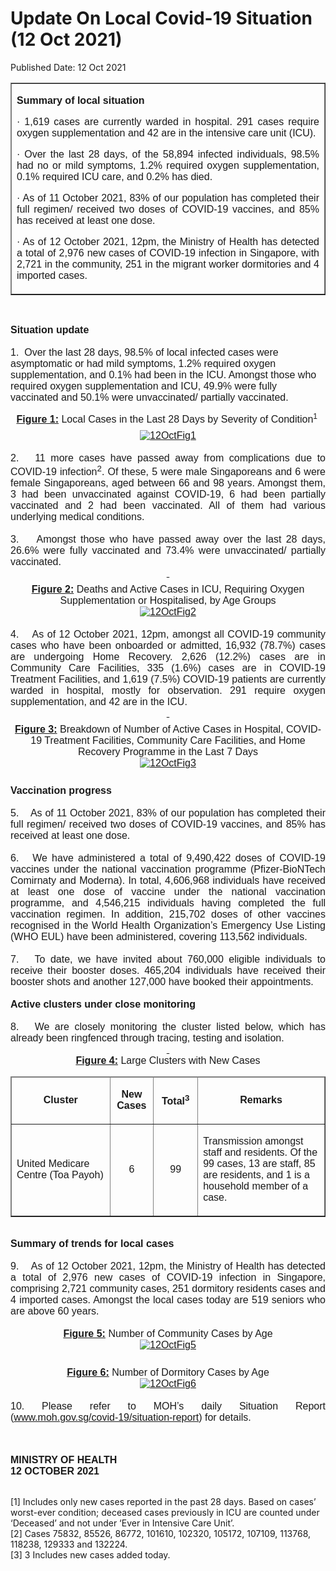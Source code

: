 <html>
    <meta http-equiv="Content-Type" content="text/html; charset=utf-8"/>
    <meta charset="utf-8"/>
    <title>Update On Local Covid-19 Situation (12 Oct 2021)</title>
    <body><h1>Update On Local Covid-19 Situation (12 Oct 2021)</h1>
    <p>Published Date: 12 Oct 2021</p> <table border="1" cellspacing="0" cellpadding="0" width="605"><tbody><tr><td width="605" valign="top"><p style="text-align: justify;"><strong><span style="font-family: Arial; font-size: 16px;">Summary of local situation</span></strong></p>

<p style="text-align: justify;"><span style="font-family: Arial; font-size: 16px;">· 1,619 cases are currently warded in hospital. 291 cases require oxygen supplementation and 42 are in the intensive care unit (ICU).</span></p>

<p style="text-align: justify;"><span style="font-family: Arial; font-size: 16px;">· Over the last 28 days, of the 58,894 infected individuals, 98.5% had no or mild symptoms, 1.2% required oxygen supplementation, 0.1% required ICU care, and 0.2% has died.</span></p>

<p style="text-align: justify;"><span style="font-family: Arial; font-size: 16px;">· As of 11 October 2021, 83% of our population has completed their full regimen/ received two doses of COVID-19 vaccines, and 85% has received at least one dose.</span></p>

<p style="text-align: justify;"><span style="font-family: Arial; font-size: 16px;">· As of 12 October 2021, 12pm, the Ministry of Health has detected a total of 2,976 new cases of COVID-19 infection in Singapore, with 2,721 in the community, 251 in the migrant worker dormitories and 4 imported cases.</span></p>

</td></tr></tbody></table><p style="text-align: justify;"><br>

<span style="font-size: 16px;"><span style="font-family: Arial;"><strong>Situation update</strong><br><br>1.&nbsp; Over the last 28 days, 98.5% of local infected cases were asymptomatic or had mild symptoms, 1.2% required oxygen supplementation, and 0.1% had been in the ICU. Amongst those who required oxygen supplementation and ICU, 49.9% were fully vaccinated and 50.1% were unvaccinated/ partially vaccinated.</span></span></p><p align="center" style="margin: 0cm; font-size: 11pt; font-family: Calibri, sans-serif; text-align: center;"><strong style="font-family: Arial; font-size: 16px;"><u>Figure 1:</u></strong><span style="font-family: Arial; font-size: 16px;"> Local Cases in the Last 28 Days by Severity of Condition</span><sup style="font-family: Arial;">1&nbsp;</sup><br></p><p align="center" style="margin: 6pt 0cm 0cm; font-size: 11pt; font-family: Calibri, sans-serif; text-align: center;"><span style="font-size: 16px;"><span style="font-family: Arial;"><a href="/images/librariesprovider5/covid-19-chart-(pr)/12octfig1.png?sfvrsn=6ccec7a9_0"><img src="/images/librariesprovider5/covid-19-chart-(pr)/12octfig1.png?sfvrsn=6ccec7a9_0" data-displaymode="Original" alt="12OctFig1" title="12OctFig1" data-openoriginalimageonclick="true"></a></span></span></p><div><span style="font-family: Arial; font-size: 16px;"><br></span><p style="margin: 0cm; font-size: 11pt; font-family: Calibri, sans-serif; text-align: justify;"><span style="font-size: 16px;"><span style="font-family: Arial;">2.&nbsp; &nbsp;11 more cases have passed away from complications due to COVID-19 infection<sup>2</sup>.&nbsp;Of these, 5 were male Singaporeans and 6 were female Singaporeans, aged between 66 and 98 years. Amongst them, 3 had been unvaccinated against COVID-19, 6 had been partially vaccinated and 2 had been vaccinated. All of them had various underlying medical conditions.</span></span></p><p style="margin: 0cm; font-size: 11pt; font-family: Calibri, sans-serif; text-align: justify;"><span style="font-size: 16px;"><span style="font-family: Arial;">&nbsp;</span></span></p><p style="margin: 0cm; font-size: 11pt; font-family: Calibri, sans-serif; text-align: justify;"><span style="font-size: 16px;"><span style="font-family: Arial;">3.&nbsp; &nbsp; Amongst those who have passed away over the last 28 days, 26.6% were fully vaccinated and 73.4% were unvaccinated/ partially vaccinated.</span></span></p><p align="center" style="margin: 0cm; font-size: 11pt; font-family: Calibri, sans-serif; text-align: center;"><span style="font-size: 16px;"><span style="font-family: Arial;"><strong><u>&nbsp;</u></strong></span></span></p><p align="center" style="margin: 6pt 0cm 0cm; font-size: 11pt; font-family: Calibri, sans-serif; text-align: center;"><span style="font-size: 16px;"><span style="font-family: Arial;"><strong><u>Figure 2:</u></strong> Deaths and Active Cases in ICU, Requiring Oxygen Supplementation or Hospitalised, by Age Groups<br><a href="/images/librariesprovider5/covid-19-chart-(pr)/12octfig2.png?sfvrsn=ae6214cd_0"><img src="/images/librariesprovider5/covid-19-chart-(pr)/12octfig2.png?sfvrsn=ae6214cd_0" data-displaymode="Original" alt="12OctFig2" title="12OctFig2" data-openoriginalimageonclick="true"></a></span></span></p><div><span style="font-family: Arial; font-size: 16px;"><br></span><p style="margin: 0cm; font-size: 11pt; font-family: Calibri, sans-serif; text-align: justify;"><span style="font-size: 16px;"><span style="font-family: Arial;">4.&nbsp; &nbsp; As of 12 October 2021, 12pm, amongst all COVID-19 community cases who have been onboarded or admitted, 16,932 (78.7%) cases are undergoing Home Recovery. 2,626 (12.2%) cases are in Community Care Facilities, 335 (1.6%) cases are in COVID-19 Treatment Facilities, and 1,619 (7.5%) COVID-19 patients are currently warded in hospital, mostly for observation. 291 require oxygen supplementation, and 42 are in the ICU.&nbsp;</span></span></p><p align="center" style="margin: 0cm; font-size: 11pt; font-family: Calibri, sans-serif; text-align: center;"><span style="font-size: 16px;"><span style="font-family: Arial;"><strong><u>&nbsp;</u></strong></span></span></p><p align="center" style="margin: 6pt 0cm 0cm; font-size: 11pt; font-family: Calibri, sans-serif; text-align: center;"><span style="font-size: 16px;"><span style="font-family: Arial;"><strong><u>Figure 3:</u></strong> Breakdown of Number of Active Cases in Hospital, COVID-19 Treatment Facilities, Community Care Facilities, and Home Recovery Programme in the Last 7 Days<br><a href="/images/librariesprovider5/covid-19-chart-(pr)/12octfig3.png?sfvrsn=fbf0ca2c_0"><img src="/images/librariesprovider5/covid-19-chart-(pr)/12octfig3.png?sfvrsn=fbf0ca2c_0" data-displaymode="Original" alt="12OctFig3" title="12OctFig3" data-openoriginalimageonclick="true"></a></span></span></p><span style="font-family: Arial; font-size: 16px;"><br></span><p style="margin: 6pt 0cm 0.0001pt; font-size: 11pt; font-family: Calibri, sans-serif; text-align: justify;"><span style="font-size: 16px;"><span style="font-family: Arial;"><strong>Vaccination progress</strong></span></span></p><p style="margin: 0cm; font-size: 11pt; font-family: Calibri, sans-serif;"><span style="font-size: 16px;"><span style="font-family: Arial;">&nbsp;</span></span></p><p style="margin: 0cm; font-size: 11pt; font-family: Calibri, sans-serif; text-align: justify;"><span style="font-size: 16px;"><span style="font-family: Arial;">5.&nbsp; &nbsp; As of 11 October 2021, 83% of our population has completed their full regimen/ received two doses of COVID-19 vaccines, and 85% has received at least one dose.</span></span></p><p style="margin: 0cm; font-size: 11pt; font-family: Calibri, sans-serif; text-align: justify;"><span style="font-size: 16px;"><span style="font-family: Arial;">&nbsp;</span></span></p><p style="margin: 0cm; font-size: 11pt; font-family: Calibri, sans-serif; text-align: justify;"><span style="font-size: 16px;"><span style="font-family: Arial;">6.&nbsp; &nbsp;We have administered a total of 9,490,422 doses of COVID-19 vaccines under the national vaccination programme (Pfizer-BioNTech Comirnaty and Moderna). In total, 4,606,968 individuals have received at least one dose of vaccine under the national vaccination programme, and 4,546,215 individuals having completed the full vaccination regimen. In addition, 215,702 doses of other vaccines recognised in the World Health Organization’s Emergency Use Listing (WHO EUL) have been administered, covering 113,562 individuals.</span></span></p><p style="margin: 0cm 0cm 0cm 36pt; font-size: 11pt; font-family: Calibri, sans-serif;"><span style="font-size: 16px;"><span style="font-family: Arial;">&nbsp;</span></span></p><p style="margin: 0cm; font-size: 11pt; font-family: Calibri, sans-serif; text-align: justify;"><span style="font-size: 16px;"><span style="font-family: Arial;">7.&nbsp; &nbsp;To date, we have invited about 760,000 eligible individuals to receive their booster doses. 465,204 individuals have received their booster shots and another 127,000 have booked their appointments.</span></span></p><p style="margin: 0cm; font-size: 11pt; font-family: Calibri, sans-serif; text-align: justify;"><span style="font-size: 16px;"><span style="font-family: Arial;"><strong>&nbsp;</strong><strong style="font-size: 11pt;">&nbsp;</strong></span></span></p><p style="margin: 0cm; font-size: 11pt; font-family: Calibri, sans-serif; text-align: justify;"><span style="font-size: 16px;"><span style="font-family: Arial;"><strong>Active clusters under close monitoring</strong></span></span></p><p style="margin: 0cm; font-size: 11pt; font-family: Calibri, sans-serif;"><span style="font-size: 16px;"><span style="font-family: Arial;">&nbsp;</span></span></p><p style="margin: 0cm; font-size: 11pt; font-family: Calibri, sans-serif; text-align: justify;"><span style="font-size: 16px;"><span style="font-family: Arial;">8.&nbsp; &nbsp;We are closely monitoring the cluster listed below, which has already been ringfenced through tracing, testing and isolation.</span></span></p><p align="center" style="margin: 0cm; font-size: 11pt; font-family: Calibri, sans-serif; text-align: center;"><span style="font-size: 16px;"><span style="font-family: Arial;"><strong><u>&nbsp;</u></strong></span></span></p><p align="center" style="margin: 0cm 0cm 6pt; font-size: 11pt; font-family: Calibri, sans-serif; text-align: center;"><span style="font-size: 16px;"><span style="font-family: Arial;"><strong><u>Figure 4:</u></strong> Large Clusters with New Cases<br></span></span></p><table border="1" cellspacing="0" cellpadding="0" width="606"><thead><tr><td width="212"><p align="center"><span style="font-family: Arial; font-size: 16px;"><strong>Cluster</strong></span></p></td><td width="58"><p align="center"><span style="font-family: Arial; font-size: 16px;"><strong>New Cases</strong></span></p></td><td width="63"><p align="center"><span style="font-family: Arial; font-size: 16px;"><strong>Total<sup>3</sup></strong></span></p></td><td width="273"><p align="center"><span style="font-family: Arial; font-size: 16px;"><strong>Remarks</strong></span></p></td></tr></thead><tbody><tr><td width="212"><p><span style="font-family: Arial; font-size: 16px;">United Medicare Centre (Toa Payoh)</span></p></td><td width="58"><p align="center"><span style="font-family: Arial; font-size: 16px;">6</span></p></td><td width="63"><p align="center"><span style="font-family: Arial; font-size: 16px;">99</span></p></td><td width="273"><p><span style="font-family: Arial; font-size: 16px;">Transmission amongst staff and residents. Of the 99 cases, 13 are staff, 85 are residents, and 1 is a household member of a case.</span></p></td></tr></tbody></table><div><span style="font-family: Arial; font-size: 16px;"><br></span><p style="margin: 0cm; font-size: 10pt; font-family: Arial, sans-serif; text-align: justify;"><span style="font-size: 16px;"><span style="font-family: Arial;"><strong>Summary of trends for local cases</strong></span></span></p><p style="margin: 0cm 0cm 0cm 18pt; font-size: 10pt; font-family: Arial, sans-serif; text-align: justify;"><span style="font-size: 16px;"><span style="font-family: Arial;"><strong>&nbsp;</strong></span></span></p><p style="margin: 0cm; font-size: 11pt; font-family: Calibri, sans-serif; text-align: justify;"><span style="font-size: 16px;"><span style="font-family: Arial;">9.&nbsp; &nbsp; As of 12 October 2021, 12pm, the Ministry of Health has detected a total of 2,976 new cases of COVID-19 infection in Singapore, comprising 2,721 community cases, 251 dormitory residents cases and 4 imported cases. Amongst the local cases today are 519 seniors who are above 60 years.</span></span></p><p align="center" style="margin: 0cm; font-size: 11pt; font-family: Calibri, sans-serif; text-align: center;"><span style="font-size: 16px;"><span style="font-family: Arial;"><br></span></span></p><p align="center" style="margin: 0cm; font-size: 11pt; font-family: Calibri, sans-serif; text-align: center;"><span style="font-size: 16px;"><span style="font-family: Arial;"><strong><u>Figure 5:</u></strong> Number of Community Cases by Age<br><a href="/images/librariesprovider5/covid-19-chart-(pr)/12octfig5.png?sfvrsn=89f72b4b_0"><img src="/images/librariesprovider5/covid-19-chart-(pr)/12octfig5.png?sfvrsn=89f72b4b_0" data-displaymode="Original" alt="12OctFig5" title="12OctFig5" data-openoriginalimageonclick="true"></a></span></span></p><span style="font-family: Arial; font-size: 16px;"><br></span><p align="center" style="margin: 6pt 0cm 0.0001pt; font-size: 11pt; font-family: Calibri, sans-serif; text-align: center;"><span style="font-size: 16px;"><span style="font-family: Arial;"><strong><u>Figure 6:</u></strong> Number of Dormitory Cases by Age<br><a href="/images/librariesprovider5/covid-19-chart-(pr)/12octfig6.png?sfvrsn=687db163_0"><img src="/images/librariesprovider5/covid-19-chart-(pr)/12octfig6.png?sfvrsn=687db163_0" data-displaymode="Original" alt="12OctFig6" title="12OctFig6" data-openoriginalimageonclick="true"></a></span></span></p><span style="font-family: Arial; font-size: 16px;"><br></span><p style="margin: 0cm; font-size: 11pt; font-family: Calibri, sans-serif; text-align: justify;"><span style="font-size: 16px;"><span style="font-family: Arial;">10. Please refer to MOH’s daily Situation Report (<a href="http://www.moh.gov.sg/covid-19/situation-report" style="color: rgb(5, 99, 193);">www.moh.gov.sg/covid-19/situation-report</a>) for details.</span></span></p><p style="margin: 0cm; font-size: 11pt; font-family: Calibri, sans-serif; text-align: justify;"><span style="font-size: 16px;"><span style="font-family: Arial;">&nbsp;</span></span></p><p><strong><span style="font-family: Arial;"><span style="font-size: 16px;"><br>MINISTRY OF HEALTH<br></span></span></strong><strong><span style="font-family: Arial; font-size: 16px;">12 OCTOBER 2021</span></strong></p><p style="margin: 0cm; font-size: 11pt; font-family: Calibri, sans-serif;"><span style="font-size: 16px;"><span style="font-family: Arial;"></span></span></p><div><div><br><span style="font-size: 14px;">[1] Includes only new cases reported in the past 28 days. Based on cases’ worst-ever condition; deceased cases previously in ICU are counted under ‘Deceased’ and not under ‘Ever in Intensive Care Unit’.<br>[2] Cases 75832, 85526, 86772, 101610, 102320, 105172, 107109, 113768, 118238, 129333 and 132224.<br>[3] 3 Includes new cases added today.</span><br></div></div><p>&nbsp;</p></div></div></div></body>
</html>
